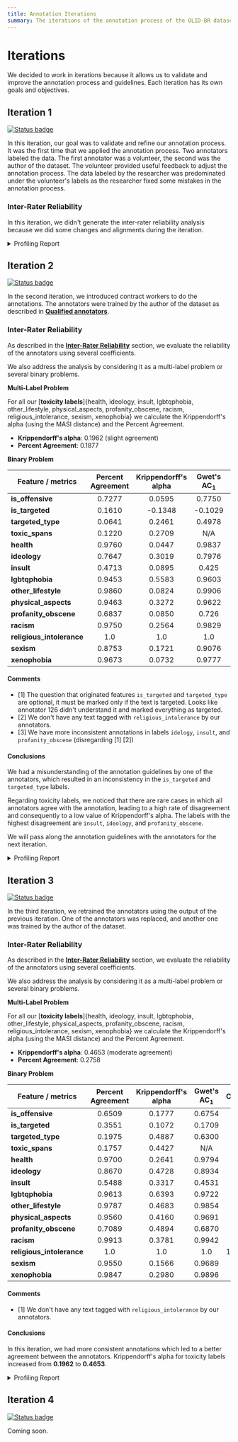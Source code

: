 ```yaml
---
title: Annotation Iterations
summary: The iterations of the annotation process of the OLID-BR dataset.
---
```


# Iterations

We decided to work in iterations because it allows us to validate and improve the annotation process and guidelines. Each iteration has its own goals and objectives.

## Iteration 1

[![Status badge](https://img.shields.io/badge/Status-Finished-blue.svg)](https://shields.io/)

In this iteration, our goal was to validate and refine our annotation process. It was the first time that we applied the annotation process. Two annotators labeled the data. The first annotator was a volunteer, the second was the author of the dataset. The volunteer provided useful feedback to adjust the annotation process. The data labeled by the researcher was predominated under the volunteer's labels as the researcher fixed some mistakes in the annotation process.

### Inter-Rater Reliability

In this iteration, we didn't generate the inter-rater reliability analysis because we did some changes and alignments during the iteration.

<details><summary>Profiling Report</summary>

<iframe width=100% height=500 frameBorder=0 src="../reports/olidbr_pilot.html"></iframe>

</details>

## Iteration 2

[![Status badge](https://img.shields.io/badge/Status-Finished-blue.svg)](https://shields.io/)

In the second iteration, we introduced contract workers to do the annotations. The annotators were trained by the author of the dataset as described in [**Qualified annotators**](qualified-annotators.en.md).

### Inter-Rater Reliability

As described in the [**Inter-Rater Reliability**](inter-rater-reliability.en.md) section, we evaluate the reliability of the annotators using several coefficients.

We also address the analysis by considering it as a multi-label problem or several binary problems.

**Multi-Label Problem**

For all our [**toxicity labels**]{health, ideology, insult, lgbtqphobia, other_lifestyle, physical_aspects, profanity_obscene, racism, religious_intolerance, sexism, xenophobia} we calculate the Krippendorff's alpha (using the MASI distance) and the Percent Agreement.

- **Krippendorff's alpha**: 0.1962 (slight agreement)
- **Percent Agreement**: 0.1877

**Binary Problem**

| Feature / metrics          | Percent Agreement | Krippendorff's alpha | Gwet's AC<sub>1</sub> | Comments |
| -------------------------- | :---------------: | :------------------: | :--------: | -------- |
| **is\_offensive**          | 0.7277            | 0.0595               | 0.7750     | |
| **is\_targeted**           | 0.1610            | \-0.1348             | \-0.1029   | [1] |
| **targeted\_type**         | 0.0641            | 0.2461               | 0.4978     | [1] |
| **toxic\_spans**           | 0.1220            | 0.2709               | N/A        | |
| **health**                 | 0.9760            | 0.0447               | 0.9837     | |
| **ideology**               | 0.7647            | 0.3019               | 0.7976     | [3] |
| **insult**                 | 0.4713            | 0.0895               | 0.425      | [3] |
| **lgbtqphobia**            | 0.9453            | 0.5583               | 0.9603     | |
| **other\_lifestyle**       | 0.9860            | 0.0824               | 0.9906     | |
| **physical\_aspects**      | 0.9463            | 0.3272               | 0.9622     | |
| **profanity\_obscene**     | 0.6837            | 0.0850               | 0.726      | [3] |
| **racism**                 | 0.9750            | 0.2564               | 0.9829     | |
| **religious\_intolerance** | 1.0               | 1.0                  | 1.0        | [2] |
| **sexism**                 | 0.8753            | 0.1721               | 0.9076     | |
| **xenophobia**             | 0.9673            | 0.0732               | 0.9777     | |

#### Comments

- [1] The question that originated features `is_targeted` and `targeted_type` are optional, it must be marked only if the text is targeted. Looks like annotator 126 didn't understand it and marked everything as targeted.
- [2] We don't have any text tagged with `religious_intolerance` by our annotators.
- [3] We have more inconsistent annotations in labels `idelogy`, `insult`, and `profanity_obscene` (disregarding [1] [2])

#### Conclusions

We had a misunderstanding of the annotation guidelines by one of the annotators, which resulted in an inconsistency in the `is_targeted` and `targeted_type` labels.

Regarding toxicity labels, we noticed that there are rare cases in which all annotators agree with the annotation, leading to a high rate of disagreement and consequently to a low value of Krippendorff's alpha. The labels with the highest disagreement are `insult`, `ideology`, and `profanity_obscene`.

We will pass along the annotation guidelines with the annotators for the next iteration.

<details><summary>Profiling Report</summary>

<iframe width=100% height=500 frameBorder=0 src="../reports/olidbr_pilot_2.html"></iframe>

</details>

## Iteration 3

[![Status badge](https://img.shields.io/badge/Status-Finished-blue.svg)](https://shields.io/)

In the third iteration, we retrained the annotators using the output of the previous iteration. One of the annotators was replaced, and another one was trained by the author of the dataset.

### Inter-Rater Reliability

As described in the [**Inter-Rater Reliability**](inter-rater-reliability.en.md) section, we evaluate the reliability of the annotators using several coefficients.

We also address the analysis by considering it as a multi-label problem or several binary problems.

**Multi-Label Problem**

For all our [**toxicity labels**]{health, ideology, insult, lgbtqphobia, other_lifestyle, physical_aspects, profanity_obscene, racism, religious_intolerance, sexism, xenophobia} we calculate the Krippendorff's alpha (using the MASI distance) and the Percent Agreement.

- **Krippendorff's alpha**: 0.4653 (moderate agreement)
- **Percent Agreement**: 0.2758

**Binary Problem**

| Feature / metrics          | Percent Agreement | Krippendorff's alpha | Gwet's AC<sub>1</sub> | Comments |
| -------------------------- | :---------------: | :------------------: | :--------: | -------- |
| **is\_offensive**          | 0.6509            | 0.1777               | 0.6754     | |
| **is\_targeted**           | 0.3551            | 0.1072               | 0.1709     | |
| **targeted\_type**         | 0.1975            | 0.4887               | 0.6300     | |
| **toxic\_spans**           | 0.1757            | 0.4427               | N/A        | |
| **health**                 | 0.9700            | 0.2641               | 0.9794     | |
| **ideology**               | 0.8670            | 0.4728               | 0.8934     | |
| **insult**                 | 0.5488            | 0.3317               | 0.4531     | |
| **lgbtqphobia**            | 0.9613            | 0.6393               | 0.9722     | |
| **other\_lifestyle**       | 0.9787            | 0.4683               | 0.9854     | |
| **physical\_aspects**      | 0.9560            | 0.4160               | 0.9691     | |
| **profanity\_obscene**     | 0.7089            | 0.4894               | 0.6870     | |
| **racism**                 | 0.9913            | 0.3781               | 0.9942     | |
| **religious\_intolerance** | 1.0               | 1.0                  | 1.0        | 1 |
| **sexism**                 | 0.9550            | 0.1566               | 0.9689     | |
| **xenophobia**             | 0.9847            | 0.2980               | 0.9896     | |

#### Comments

- [1] We don't have any text tagged with `religious_intolerance` by our annotators.

#### Conclusions

In this iteration, we had more consistent annotations which led to a better agreement between the annotators. Krippendorff's alpha for toxicity labels increased from **0.1962** to **0.4653**.

<details><summary>Profiling Report</summary>

<iframe width=100% height=500 frameBorder=0 src="../reports/olidbr_pilot_3.html"></iframe>

</details>

## Iteration 4

[![Status badge](https://img.shields.io/badge/Status-In%20Progress-yellow.svg)](https://shields.io/)

Coming soon.